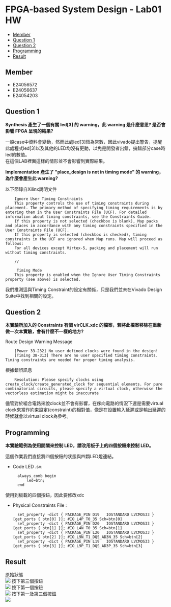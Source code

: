 FPGA-based System Design - Lab01 HW
=

* [Member](#Member)
* [Question 1](#Question1)
* [Question 2](#Question2)
* [Programming](#Programming)
* [Result](#Result)


<h2 id="Member">Member</h2>

- E24056572   
- E24056637   
- E24054203   

<h2 id = "Question1">Question 1 </h2>

**Synthesis 產生了一個有關 led[3] 的 warning，此 warning 是什麼意思? 是否會影響 FPGA 呈現的結果?**  
  
一般case中資料會變動，然而此處led[3]恆為常數，因此vivado提出警告，提醒此處程式led[3]以及其他的LED均沒有更動，以免是開發者出錯，搞錯部分case時led的數值。  
在這個LAB裡面這樣的情形並不會影響到實際結果。

**Implementation 產生了 "place_design is not in timing mode" 的 warning，為什麼會產生此 warning?**  
  
以下節錄自Xilinx說明文件

        Ignore User Timing Constraints
        This property controls the use of timing constraints during placement. The primary method of specifying timing requirements is by entering them in the User Constraints File (UCF). For detailed information about timing constraints, see the Constraints Guide.
        If this property is not selected (checkbox is blank), Map packs and places in accordance with any timing constraints specified in the User Constraints File (UCF).
        If this property is selected (checkbox is checked), timing constraints in the UCF are ignored when Map runs. Map will proceed as follows:
        For all devices except Virtex-5, packing and placement will run without timing constraints.

        //

         Timing Mode
        This property is enabled when the Ignore User Timing Constraints property (see above) is selected.

我們推測這與Timing Constraint的設定有關係，只是我們並未在Vivado Design Suite中找到相關的設定。  



<h2 id = "Question2">Question 2</h2>

**本實驗所加入的 Constraints 有個 virCLK.xdc 的檔案，若將此檔案移除在重新做一次本實驗，會有什麼不一樣的地方?**

 Route Design Warning Message   
  
        [Power 33-232] No user defined clocks were found in the design!
        [Timing 38-313] There are no user specified timing constraints. Timing constraints are needed for proper timing analysis.

根據錯誤訊息  

        Resolution: Please specify clocks using create_clock/create_generated_clock for sequential elements. For pure combinatorial circuits, please specify a virtual clock, otherwise the vectorless estimation might be inaccurate

儘管對於組合電路來說clock並不會有影響，在序向電路的情況下還是需要virtual clock來當作約束設定(constraint)的相對值，像是在設置輸入延遲或是輸出延遲的時候就會以virtual clock為參考。  




<h2 id = "Programming">Programming</h2>

**本實驗範例為使用開關來控制 LED，請改用板子上的四個按鈕來控制 LED。**

這個作業我們直接將四個按鈕的狀態與四顆LED燈連結。
- Code LED .sv:

		always_comb begin
            led=btn;
        end

使用到板載的四個按鈕，因此要修改xdc
- Physical Constraints File :
 
        set_property -dict { PACKAGE_PIN D19   IOSTANDARD LVCMOS33 } [get_ports { btn[0] }]; #IO_L4P_T0_35 Sch=btn[0]
        set_property -dict { PACKAGE_PIN D20   IOSTANDARD LVCMOS33 } [get_ports { btn[1] }]; #IO_L4N_T0_35 Sch=btn[1]
        set_property -dict { PACKAGE_PIN L20   IOSTANDARD LVCMOS33 } [get_ports { btn[2] }]; #IO_L9N_T1_DQS_AD3N_35 Sch=btn[2]
        set_property -dict { PACKAGE_PIN L19   IOSTANDARD LVCMOS33 } [get_ports { btn[3] }]; #IO_L9P_T1_DQS_AD3P_35 Sch=btn[3]


<h2 id = "Result">Result</h2>

原始狀態  
<img src = "./pic/1.jpg">
按下第三個按鈕  
<img src = "./pic/2.jpg">
按下第一個按鈕  
<img src = "./pic/3.jpg">
按下第一及第三個按鈕  
<img src = "./pic/4.jpg">
